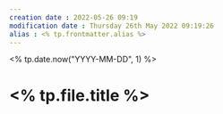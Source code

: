 ```yaml
---
creation date : 2022-05-26 09:19 
modification date : Thursday 26th May 2022 09:19:26 
alias : <% tp.frontmatter.alias %>
---
```


<% tp.date.now("YYYY-MM-DD", 1) %> 

# <% tp.file.title %> 